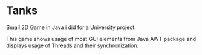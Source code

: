 # Tanks
Small 2D Game in Java i did for a University project.

This game shows usage of most GUI elements from Java AWT package and displays usage of Threads and their synchronization.
